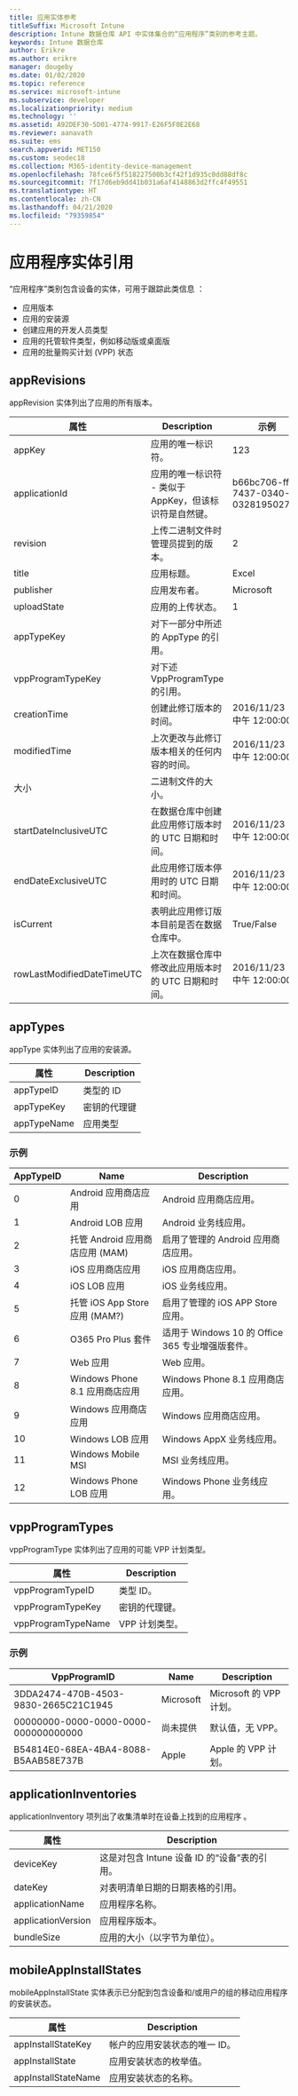 ```yaml
---
title: 应用实体参考
titleSuffix: Microsoft Intune
description: Intune 数据仓库 API 中实体集合的“应用程序”类别的参考主题。
keywords: Intune 数据仓库
author: Erikre
ms.author: erikre
manager: dougeby
ms.date: 01/02/2020
ms.topic: reference
ms.service: microsoft-intune
ms.subservice: developer
ms.localizationpriority: medium
ms.technology: ''
ms.assetid: A92DEF30-5D01-4774-9917-E26F5F0E2E68
ms.reviewer: aanavath
ms.suite: ems
search.appverid: MET150
ms.custom: seodec18
ms.collection: M365-identity-device-management
ms.openlocfilehash: 78fce6f5f518227500b3cf42f1d935c0dd88df8c
ms.sourcegitcommit: 7f17d6eb9dd41b031a6af4148863d2ffc4f49551
ms.translationtype: HT
ms.contentlocale: zh-CN
ms.lasthandoff: 04/21/2020
ms.locfileid: "79359854"
---
```

# <a name="reference-for-application-entities"></a>应用程序实体引用

“应用程序”类别包含设备的实体，可用于跟踪此类信息  ：

- 应用版本
- 应用的安装源
- 创建应用的开发人员类型
- 应用的托管软件类型，例如移动版或桌面版  
- 应用的批量购买计划 (VPP) 状态

## <a name="apprevisions"></a>appRevisions

appRevision  实体列出了应用的所有版本。

| 属性  | Description | 示例 |
|---------|------------|--------|
| appKey |应用的唯一标识符。 |123 |
| applicationId |应用的唯一标识符 - 类似于 AppKey，但该标识符是自然键。 |b66bc706-ffff-7437-0340-032819502773 |
| revision |上传二进制文件时管理员提到的版本。 |2 |
| title |应用标题。 |Excel |
| publisher |应用发布者。 |Microsoft |
| uploadState |应用的上传状态。 |1 |
| appTypeKey |对下一部分中所述的 AppType 的引用。 | |
| vppProgramTypeKey |对下述 VppProgramType 的引用。 | |
| creationTime |创建此修订版本的时间。 |2016/11/23 - 中午 12:00:00 |
| modifiedTime |上次更改与此修订版本相关的任何内容的时间。 |2016/11/23 - 中午 12:00:00 |
| 大小 |二进制文件的大小。 | |
| startDateInclusiveUTC |在数据仓库中创建此应用修订版本时的 UTC 日期和时间。 |2016/11/23 - 中午 12:00:00 |
| endDateExclusiveUTC |此应用修订版本停用时的 UTC 日期和时间。 |2016/11/23 - 中午 12:00:00 |
| isCurrent |表明此应用修订版本目前是否在数据仓库中。 |True/False |
| rowLastModifiedDateTimeUTC |上次在数据仓库中修改此应用版本时的 UTC 日期和时间。 |2016/11/23 - 中午 12:00:00 |

## <a name="apptypes"></a>appTypes

appType  实体列出了应用的安装源。

| 属性  | Description |
|---------|------------|
| appTypeID |类型的 ID |
| appTypeKey |密钥的代理键 |
| appTypeName |应用类型 |

### <a name="example"></a>示例

| AppTypeID  | Name | Description |
|---------|------------|--------|
| 0 |Android 应用商店应用 | Android 应用商店应用。 |
| 1 |Android LOB 应用 | Android 业务线应用。 |
| 2 |托管 Android 应用商店应用 (MAM) | 启用了管理的 Android 应用商店应用。 |
| 3 |iOS 应用商店应用 | iOS 应用商店应用。 |
| 4 |iOS LOB 应用 | iOS 业务线应用。 |
| 5 |托管 iOS App Store 应用 (MAM?) | 启用了管理的 iOS APP Store 应用。 |
| 6 |O365 Pro Plus 套件 | 适用于 Windows 10 的 Office 365 专业增强版套件。 |
| 7 |Web 应用 | Web 应用。 |
| 8 |Windows Phone 8.1 应用商店应用 | Windows Phone 8.1 应用商店应用。 |
| 9 |Windows 应用商店应用 | Windows 应用商店应用。 |
| 10 |Windows LOB 应用 | Windows AppX 业务线应用。 |
| 11 |Windows Mobile MSI | MSI 业务线应用。 |
| 12 |Windows Phone LOB 应用 | Windows Phone 业务线应用。 |


## <a name="vppprogramtypes"></a>vppProgramTypes

vppProgramType  实体列出了应用的可能 VPP 计划类型。

| 属性  | Description |
|---------|------------|
| vppProgramTypeID | 类型 ID。 |
| vppProgramTypeKey | 密钥的代理键。 |
| vppProgramTypeName | VPP 计划类型。 |

### <a name="example"></a>示例

| VppProgramID  | Name | Description |
|---------|------------|--------|
| 3DDA2474-470B-4503-9830-2665C21C1945 | Microsoft | Microsoft 的 VPP 计划。 |
| 00000000-0000-0000-0000-000000000000 | 尚未提供 | 默认值，无 VPP。 |
| B54814E0-68EA-4BA4-8088-B5AAB58E737B | Apple | Apple 的 VPP 计划。 |



## <a name="applicationinventories"></a>applicationInventories

applicationInventory 项列出了收集清单时在设备上找到的应用程序  。

| 属性  | Description |
|---------|------------|
| deviceKey | 这是对包含 Intune 设备 ID 的“设备”表的引用。 |
| dateKey | 对表明清单日期的日期表格的引用。 |
| applicationName | 应用程序名称。 |
| applicationVersion | 应用程序版本。 |
| bundleSize | 应用的大小（以字节为单位）。 |

## <a name="mobileappinstallstates"></a>mobileAppInstallStates

mobileAppInstallState  实体表示已分配到包含设备和/或用户的组的移动应用程序的安装状态。

| 属性 | Description |
|---|---|
| appInstallStateKey | 帐户的应用安装状态的唯一 ID。 |
| appInstallState | 应用安装状态的枚举值。 |
| appInstallStateName | 应用安装状态的名称。 |



